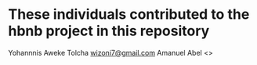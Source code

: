 # These individuals contributed to the hbnb project in this repository

Yohannnis Aweke Tolcha <wizoni7@gmail.com>
Amanuel Abel <>

